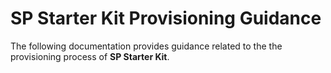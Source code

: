 # SP Starter Kit Provisioning Guidance

The following documentation provides guidance related to the the provisioning process of **SP Starter Kit**.
